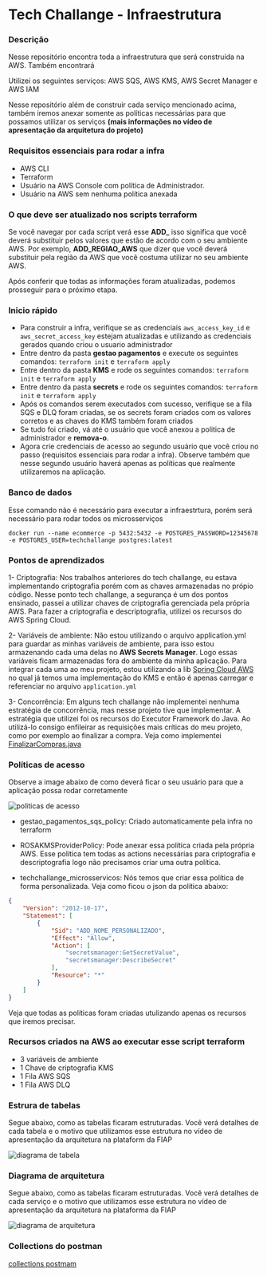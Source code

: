 # Tech Challange - Infraestrutura

### Descrição
Nesse repositório encontra toda a infraestrutura que será construída na AWS. Também encontrará 

Utilizei os seguintes serviços: AWS SQS, AWS KMS, AWS Secret Manager e AWS IAM

Nesse repositório além de construir cada serviço mencionado acima, também iremos anexar somente as políticas necessárias para que possamos utilizar os serviços **(mais informações no vídeo de apresentação da arquitetura do projeto)**

### Requisitos essenciais para rodar a infra
- AWS CLI
- Terraform
- Usuário na AWS Console com política de Administrador.
- Usuário na AWS sem nenhuma política anexada

### O que deve ser atualizado nos scripts terraform
Se você navegar por cada script verá esse **ADD_** isso significa que você deverá substituir pelos valores que estão de acordo com o seu ambiente AWS. Por exemplo, **ADD_REGIAO_AWS** que dizer que você deverá substituir pela região da AWS que você
costuma utilizar no seu ambiente AWS.

Após conferir que todas as informações foram atualizadas, podemos prosseguir para o próximo etapa.
 
### Inicio rápido

- Para construir a infra, verifique se as credenciais `aws_access_key_id` e `aws_secret_access_key` estejam atualizadas e utilizando as credenciais gerados quando criou o usuario administrador
- Entre dentro da pasta **gestao pagamentos** e execute os seguintes comandos: `terraform init` e `terraform apply`
- Entre dentro da pasta **KMS** e rode os seguintes comandos: `terraform init` e `terraform apply`
- Entre dentro da pasta **secrets** e rode os seguintes comandos: `terraform init` e `terraform apply`
- Após os comandos serem executados com sucesso, verifique se a fila SQS e DLQ foram criadas, se os secrets foram criados com os valores corretos e as chaves do KMS também foram criados
- Se tudo foi criado, vá até o usuário que você anexou a politica de administrador e **remova-o**.
- Agora crie credenciais de acesso ao segundo usuário que você criou no passo (requisitos essenciais para rodar a infra). Observe também que nesse segundo usuário haverá apenas as políticas que realmente utilizaremos na aplicação.

### Banco de dados 
Esse comando não é necessário para executar a infraestrtura, porém será necessário para rodar todos os microsserviços

`docker run --name ecommerce -p 5432:5432 -e POSTGRES_PASSWORD=12345678 -e POSTGRES_USER=techchallange postgres:latest`


### Pontos de aprendizados

1- Criptografia: Nos trabalhos anteriores do tech challange, eu estava implementando criptografia porém com as chaves armazenadas no própio código. Nesse ponto tech challange, a segurança é um dos pontos ensinado, passei a utilizar chaves de criptografia gerenciada pela própria AWS. Para fazer a criptografia e descriptografia, utilizei os recursos do AWS Spring Cloud. 

2- Variáveis de ambiente: Não estou utilizando o arquivo application.yml para guardar as minhas variáveis de ambiente, para isso estou armazenando cada uma delas no **AWS Secrets Manager**. Logo essas variáveis ficam armazenadas fora do ambiente da minha aplicação. Para integrar cada uma ao meu projeto, estou utilizando a lib [Spring Cloud AWS](https://github.com/awspring/spring-cloud-aws) no qual já temos uma implementação do KMS e então é apenas carregar e referenciar no arquivo `application.yml`

3- Concorrência: Em alguns tech challange não implementei nenhuma estratégia de concorrência, mas nesse projeto tive que implementar. A estratégia que utilizei foi os recursos do Executor Framework do Java. Ao utilizá-lo consigo enfileirar as requisições mais críticas do meu projeto, como por exemplo ao finalizar a compra. Veja como implementei [FinalizarCompras.java](https://github.com/JonasBarros1998/postech-gestao-de-produtos/blob/167688036fde03430adf62d7f319a3755d41db5b/src/main/java/com/fiap/postechgestaoprodutos/aplicacao/FinalizarCompras.java#L43) 

### Políticas de acesso
Observe a image abaixo de como deverá ficar o seu usuário para que a aplicação possa rodar corretamente

![politicas de acesso](https://firebasestorage.googleapis.com/v0/b/app-english-class.appspot.com/o/Screenshot%20from%202024-03-24%2023-28-38.png?alt=media&token=d1a5e0ca-8a28-49ea-bc17-545069e22381)

- gestao_pagamentos_sqs_policy: Criado automaticamente pela infra no terraform
  
- ROSAKMSProviderPolicy: Pode anexar essa política criada pela própria AWS. Esse política tem todas as actions necessárias para criptografia e descriptografia logo não precisamos criar uma outra política.
  
- techchallange_microsservicos: Nós temos que criar essa política de forma personalizada. Veja como ficou o json da política abaixo:
  
``` json
{
    "Version": "2012-10-17",
    "Statement": [
        {
            "Sid": "ADD_NOME_PERSONALIZADO",
            "Effect": "Allow",
            "Action": [
                "secretsmanager:GetSecretValue",
                "secretsmanager:DescribeSecret"
            ],
            "Resource": "*"
        }
    ]
}
```

Veja que todas as políticas foram criadas utulizando apenas os recursos que iremos precisar. 

### Recursos criados na AWS ao executar esse script terraform
- 3 variáveis de ambiente
- 1 Chave de criptografia KMS
- 1 Fila AWS SQS
- 1 Fila AWS DLQ 


### Estrura de tabelas
Segue abaixo, como as tabelas ficaram estruturadas. Você verá detalhes de cada tabela e o motivo que utilizamos esse estrutura no vídeo de apresentação da arquitetura na plataform da FIAP

![diagrama de tabela](https://firebasestorage.googleapis.com/v0/b/app-english-class.appspot.com/o/Fase-5-tabelas.drawio.png?alt=media&token=8bd71988-7233-4b20-a9d6-88e9e2582fd6)


### Diagrama de arquitetura
Segue abaixo, como as tabelas ficaram estruturadas. Você verá detalhes de cada serviço e o motivo que utilizamos esse estrutura no vídeo de apresentação da arquitetura na plataforma da FIAP

![diagrama de arquitetura](https://firebasestorage.googleapis.com/v0/b/app-english-class.appspot.com/o/Fase-5-Diagrama-de-Arquitetura.drawio.png?alt=media&token=16d3247c-58d4-4411-aeda-65bbe68975fc)

### Collections do postman
[collections postmam](https://github.com/JonasBarros1998/ecommerce-infra/blob/main/collections-postman.json)



